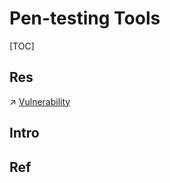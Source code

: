 # Pen-testing Tools

[TOC]



## Res
↗ [Vulnerability](../🏹%20Vulnerability/Vulnerability.md)



## Intro


## Ref

